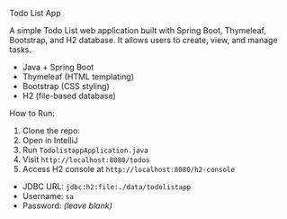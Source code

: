 Todo List App 

A simple Todo List web application built with Spring Boot, Thymeleaf, Bootstrap, and H2 database. It allows users to create, view, and manage tasks.

- Java + Spring Boot
- Thymeleaf (HTML templating)
- Bootstrap (CSS styling)
- H2 (file-based database)

How to Run:
1. Clone the repo:
2. Open in IntelliJ
3. Run `TodolistappApplication.java`
4. Visit `http://localhost:8080/todos`
5. Access H2 console at `http://localhost:8080/h2-console`
- JDBC URL: `jdbc:h2:file:./data/todolistapp`
- Username: `sa`
- Password: *(leave blank)*

